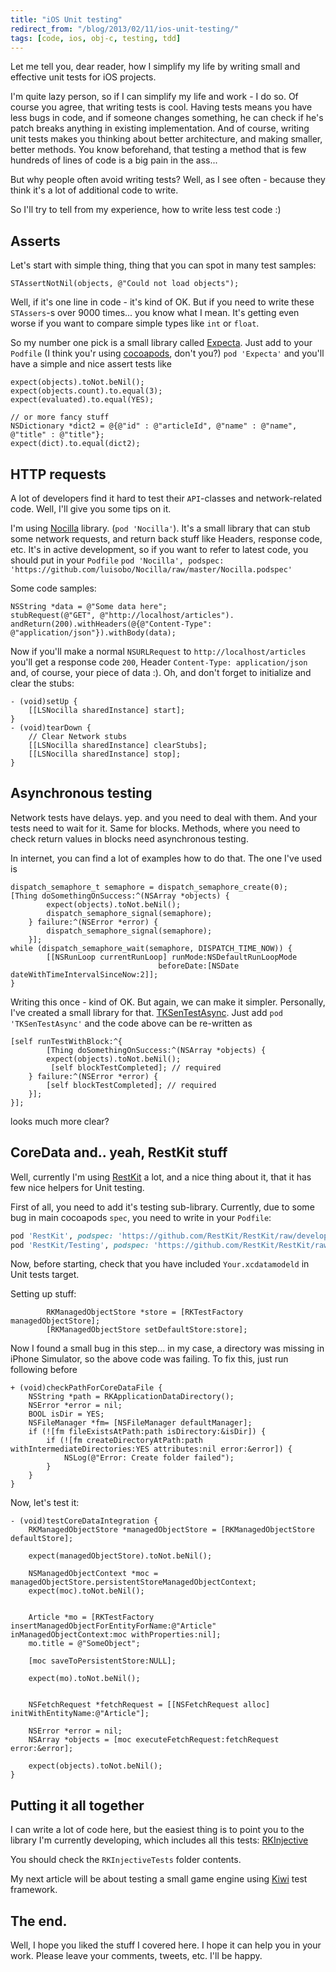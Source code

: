 ```yaml
---
title: "iOS Unit testing"
redirect_from: "/blog/2013/02/11/ios-unit-testing/"
tags: [code, ios, obj-c, testing, tdd]
---
```


Let me tell you, dear reader, how I simplify my life by writing small and effective unit tests for iOS projects.

I'm quite lazy person, so if I can simplify my life and work - I do so. Of course you agree, that writing tests is cool. Having tests means you have less bugs in code, and if someone changes something, he can check if he's patch breaks anything in existing implementation. And of course, writing unit tests makes you thinking about better architecture, and making smaller, better methods. You know beforehand, that testing a method that is few hundreds of lines of code is a big pain in the ass...

But why people often avoid writing tests? Well, as I see often - because they think it's a lot of additional code to write.

So I'll try to tell from my experience, how to write less test code :)

## Asserts
Let's start with simple thing, thing that you can spot in many test samples:

``` objc
STAssertNotNil(objects, @"Could not load objects");
```


Well, if it's one line in code - it's kind of OK. But if you need to write these `STAssers`-s over 9000 times... you know what I mean. It's getting even worse if you want to compare simple types like `int` or `float`.

So my number one pick is a small library called [Expecta](https://github.com/petejkim/expecta). Just add to your `Podfile` (I think you'r using [cocoapods](http://cocoapods.org), don't you?) `pod 'Expecta'` and you'll have a simple and nice assert tests like

``` objc
expect(objects).toNot.beNil();
expect(objects.count).to.equal(3);
expect(evaluated).to.equal(YES);

// or more fancy stuff
NSDictionary *dict2 = @{@"id" : @"articleId", @"name" : @"name", @"title" : @"title"};
expect(dict).to.equal(dict2);
```





## HTTP requests
A lot of developers find it hard to test their `API`-classes and network-related code. Well, I'll give you some tips on it.

I'm using [Nocilla](https://github.com/luisobo/Nocilla) library. (`pod 'Nocilla'`). It's a small library that can stub some network requests, and return back stuff like Headers, response code, etc. It's in active development, so if you want to refer to latest code, you should put in your `Podfile` `pod 'Nocilla', podspec: 'https://github.com/luisobo/Nocilla/raw/master/Nocilla.podspec'`

Some code samples:

``` objc
NSString *data = @"Some data here";
stubRequest(@"GET", @"http://localhost/articles").
andReturn(200).withHeaders(@{@"Content-Type": @"application/json"}).withBody(data);
```


Now if you'll make a normal `NSURLRequest` to `http://localhost/articles` you'll get a response code `200`, Header `Content-Type: application/json` and, of course, your piece of data :). Oh, and don't forget to initialize and clear the stubs:

``` objc
- (void)setUp {
    [[LSNocilla sharedInstance] start];
}
- (void)tearDown {
    // Clear Network stubs
    [[LSNocilla sharedInstance] clearStubs];
    [[LSNocilla sharedInstance] stop];
}
```


## Asynchronous testing
Network tests have delays. yep. and you need to deal with them. And your tests need to wait for it. Same for blocks. Methods, where you need to check return values in blocks need asynchronous testing.

In internet, you can find a lot of examples how to do that. The one I've used is

``` objc
dispatch_semaphore_t semaphore = dispatch_semaphore_create(0);
[Thing doSomethingOnSuccess:^(NSArray *objects) {
        expect(objects).toNot.beNil();
        dispatch_semaphore_signal(semaphore);
    } failure:^(NSError *error) {
        dispatch_semaphore_signal(semaphore);
    }];
while (dispatch_semaphore_wait(semaphore, DISPATCH_TIME_NOW)) {
        [[NSRunLoop currentRunLoop] runMode:NSDefaultRunLoopMode
                                 beforeDate:[NSDate dateWithTimeIntervalSinceNow:2]];
}
```


Writing this once - kind of OK. But again, we can make it simpler. Personally, I've created a small library for that. [TKSenTestAsync](https://github.com/xslim/TKSenTestAsync). Just add `pod 'TKSenTestAsync'` and the code above can be re-written as

``` objc
[self runTestWithBlock:^{
        [Thing doSomethingOnSuccess:^(NSArray *objects) {
        expect(objects).toNot.beNil();
         [self blockTestCompleted]; // required
    } failure:^(NSError *error) {
        [self blockTestCompleted]; // required
    }];
}];
```


looks much more clear?

## CoreData and.. yeah, RestKit stuff
Well, currently I'm using [RestKit](https://github.com/RestKit/RestKit) a lot, and a nice thing about it, that it has few nice helpers for Unit testing.

First of all, you need to add it's testing sub-library. Currently, due to some bug in main cocoapods `spec`, you need to write in your `Podfile`:

``` ruby
pod 'RestKit', podspec: 'https://github.com/RestKit/RestKit/raw/development/RestKit.podspec'
pod 'RestKit/Testing', podspec: 'https://github.com/RestKit/RestKit/raw/development/RestKit.podspec'
```


Now, before starting, check that you have included `Your.xcdatamodeld` in Unit tests target.

Setting up stuff:

``` objc
        RKManagedObjectStore *store = [RKTestFactory managedObjectStore];
        [RKManagedObjectStore setDefaultStore:store];
```


Now I found a small bug in this step... in my case, a directory was missing in iPhone Simulator, so the above code was failing. To fix this, just run following before

``` objc
+ (void)checkPathForCoreDataFile {
    NSString *path = RKApplicationDataDirectory();
    NSError *error = nil;
    BOOL isDir = YES;
    NSFileManager *fm= [NSFileManager defaultManager];
    if (![fm fileExistsAtPath:path isDirectory:&isDir]) {
        if (![fm createDirectoryAtPath:path withIntermediateDirectories:YES attributes:nil error:&error]) {
            NSLog(@"Error: Create folder failed");
        }
    }
}
```


Now, let's test it:

``` objc
- (void)testCoreDataIntegration {
    RKManagedObjectStore *managedObjectStore = [RKManagedObjectStore defaultStore];

    expect(managedObjectStore).toNot.beNil();

    NSManagedObjectContext *moc = managedObjectStore.persistentStoreManagedObjectContext;
    expect(moc).toNot.beNil();


    Article *mo = [RKTestFactory insertManagedObjectForEntityForName:@"Article" inManagedObjectContext:moc withProperties:nil];
    mo.title = @"SomeObject";

    [moc saveToPersistentStore:NULL];

    expect(mo).toNot.beNil();


    NSFetchRequest *fetchRequest = [[NSFetchRequest alloc] initWithEntityName:@"Article"];

    NSError *error = nil;
    NSArray *objects = [moc executeFetchRequest:fetchRequest error:&error];

    expect(objects).toNot.beNil();
}
```


## Putting it all together

I can write a lot of code here, but the easiest thing is to point you to the library I'm currently developing, which includes all this tests: [RKInjective](https://github.com/AppFellas/RKInjective)

You should check the `RKInjectiveTests` folder contents.

My next article will be about testing a small game engine using [Kiwi](https://github.com/allending/Kiwi) test framework.

## The end.

Well, I hope you liked the stuff I covered here. I hope it can help you in your work. Please leave your comments, tweets, etc. I'll be happy.
